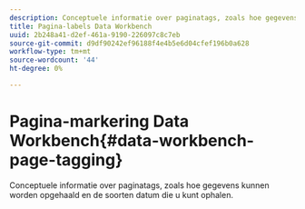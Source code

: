 ```yaml
---
description: Conceptuele informatie over paginatags, zoals hoe gegevens kunnen worden opgehaald en de soorten datum die u kunt ophalen.
title: Pagina-labels Data Workbench
uuid: 2b248a41-d2ef-461a-9190-226097c8c7eb
source-git-commit: d9df90242ef96188f4e4b5e6d04cfef196b0a628
workflow-type: tm+mt
source-wordcount: '44'
ht-degree: 0%

---
```



# Pagina-markering Data Workbench{#data-workbench-page-tagging}

Conceptuele informatie over paginatags, zoals hoe gegevens kunnen worden opgehaald en de soorten datum die u kunt ophalen.

